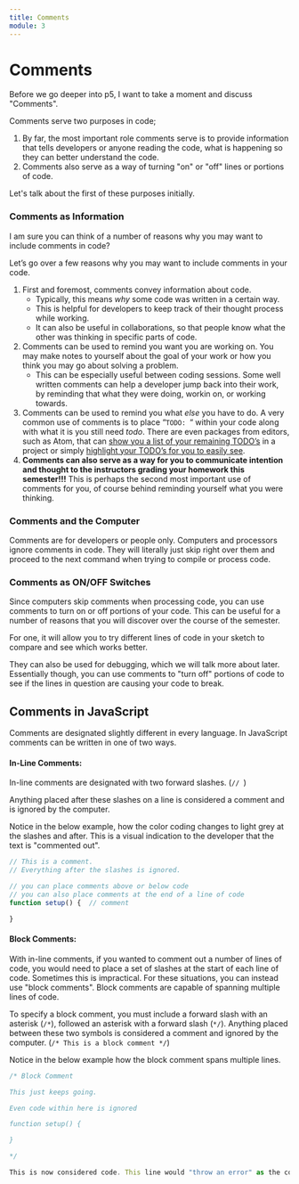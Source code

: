 ```yaml
---
title: Comments
module: 3
---
```


# Comments

Before we go deeper into p5, I want to take a moment and discuss "Comments".

Comments serve two purposes in code;

1. By far, the most important role comments serve is to provide information that tells developers or anyone reading the code, what is happening so they can better understand the code.
2. Comments also serve as a way of turning "on" or "off" lines or portions of code.

Let's talk about the first of these purposes initially.


### Comments as Information

I am sure you can think of a number of reasons why you may want to include comments in code?

Let’s go over a few reasons why you may want to include comments in your code.

1. First and foremost, comments convey information about code.
	- Typically, this means _why_ some code was written in a certain way.
	- This is helpful for developers to keep track of their thought process while working.
	- It can also be useful in collaborations, so that people know what the other was thinking in specific parts of code.
2. Comments can be used to remind you want you are working on. You may make notes to yourself about the goal of your work or how you think you may go about solving a problem.
	- This can be especially useful between coding sessions. Some well written comments can help a developer jump back into their work, by reminding that what they were doing, workin on, or working towards.
3. Comments can be used to remind you what _else_ you have to do. A very common use of comments is to place “`TODO: `“ within your code along with what it is you still need _todo_. There are even packages from editors, such as Atom, that can [show you a list of your remaining TODO’s](https://atom.io/packages/todo-show) in a project or simply [highlight your TODO’s for you to easily see](https://github.com/atom/language-todo).
4. **Comments can also serve as a way for you to communicate intention and thought to the instructors grading your homework this semester!!!** This is perhaps the second most important use of comments for you, of course behind reminding yourself what you were thinking.

### Comments and the Computer

Comments are for developers or people only. Computers and processors ignore comments in code. They will literally just skip right over them and proceed to the next command when trying to compile or process code.

### Comments as ON/OFF Switches

Since computers skip comments when processing code, you can use comments to turn on or off portions of your code. This can be useful for a number of reasons that you will discover over the course of the semester.

For one, it will allow you to try different lines of code in your sketch to compare and see which works better.

They can also be used for debugging, which we will talk more about later. Essentially though, you can use comments to "turn off" portions of code to see if the lines in question are causing your code to break.


## Comments in JavaScript

Comments are designated slightly different in every language. In JavaScript comments can be written in one of two ways.

#### In-Line Comments:

In-line comments are designated with two forward slashes. (`// `)

Anything placed after these slashes on a line is considered a comment and is ignored by the computer.

Notice in the below example, how the color coding changes to light grey at the slashes and after. This is a visual indication to the developer that the text is "commented out".

```js
// This is a comment.
// Everything after the slashes is ignored.

// you can place comments above or below code
// you can also place comments at the end of a line of code
function setup() {	// comment

}
```

#### Block Comments:

With in-line comments, if you wanted to comment out a number of lines of code, you would need to place a set of slashes at the start of each line of code. Sometimes this is impractical. For these situations, you can instead use "block comments". Block comments are capable of spanning multiple lines of code.

To specify a block comment, you must include a forward slash with an asterisk (`/*`), followed an asterisk with a forward slash (`*/`). Anything placed between these two symbols is considered a comment and ignored by the computer. (`/* This is a block comment */`)

Notice in the below example how the block comment spans multiple lines.

```js
/* Block Comment

This just keeps going.

Even code within here is ignored

function setup() {

}

*/

This is now considered code. This line would "throw an error" as the computer does not know what to do with it.
```
